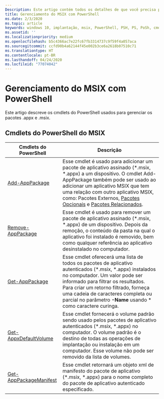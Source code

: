 ```yaml
---
Description: Este artigo contém todos os detalhes de que você precisa para gerenciar a implantação de aplicativos MSIX em um ambiente empresarial.  Este artigo destina-se a profissionais corporativos e desenvolvedores de TI.
title: Gerenciamento do MSIX com PowerShell
ms.date: 2/3/2020
ms.topic: article
keywords: windows 10, implantação, msix, PowerShell, PSH, PS, PoSh, cmdlets
ms.assetid: ''
ms.localizationpriority: medium
ms.openlocfilehash: b5c4366ac7e22fc67fb3314737c9f59f4a057aca
ms.sourcegitcommit: ccfd90b4a62144f45e002b3ce6a2618b07510c71
ms.translationtype: HT
ms.contentlocale: pt-BR
ms.lasthandoff: 04/24/2020
ms.locfileid: "77074042"
---
```

# <a name="managing-msix-with-powershell"></a>Gerenciamento do MSIX com PowerShell
Este artigo descreve os cmdlets do PowerShell usados para gerenciar os pacotes .appx e .msix.

## <a name="msix-powershell-cmdlets"></a>Cmdlets do PowerShell do MSIX

| Cmdlets do PowerShell | Descrição |
|-------------------|-------------|
| [Add-AppPackage](https://docs.microsoft.com/powershell/module/appx/add-appxpackage?view=win10-ps) | Esse cmdlet é usado para adicionar um pacote de aplicativo assinado (*.msix, *.appx) a um dispositivo. O cmdlet Add-AppPackage também pode ser usado ao adicionar um aplicativo MSIX que tem uma relação com outro aplicativo MSIX, como: Pacotes Externos, [Pacotes Opcionais](https://docs.microsoft.com/windows/msix/package/optional-packages) e [Pacotes Relacionados](https://docs.microsoft.com/windows/msix/package/optional-packages). |
| [Remove-AppPackage](https://docs.microsoft.com/powershell/module/appx/remove-appxpackage?view=win10-ps) | Esse cmdlet é usado para remover um pacote de aplicativo assinado (*.msix, *.appx) de um dispositivo. Depois da remoção, o conteúdo da pasta na qual o aplicativo foi instalado é removido, bem como qualquer referência ao aplicativo desinstalado no computador. |
| [Get-AppPackage](https://docs.microsoft.com/powershell/module/appx/get-appxpackage?view=win10-ps) | Esse cmdlet oferecerá uma lista de todos os pacotes de aplicativo autenticados (*.msix, *.appx) instalados no computador. Um valor pode ser informado para filtrar os resultados. Para criar um retorno filtrado, forneça uma cadeia de caracteres completa ou parcial no parâmetro **-Name** usando * como caractere curinga. |
| [Get-AppxDefaultVolume](https://docs.microsoft.com/powershell/module/appx/get-appxdefaultvolume?view=win10-ps) | Esse cmdlet fornecerá o volume padrão sendo usado pelos pacotes de aplicativo autenticados (*.msix, *.appx) no computador. O volume padrão é o destino de todas as operações de implantação ou instalação em um computador. Esse volume não pode ser removido da lista de volumes. |
| [Get-AppPackageManifest](https://docs.microsoft.com/powershell/module/appx/get-appxpackagemanifest?view=win10-ps) | Esse cmdlet retornará um objeto xml de manifesto do pacote de aplicativo (*.msix, *.appx) para o nome completo do pacote de aplicativo autenticado especificado. |
